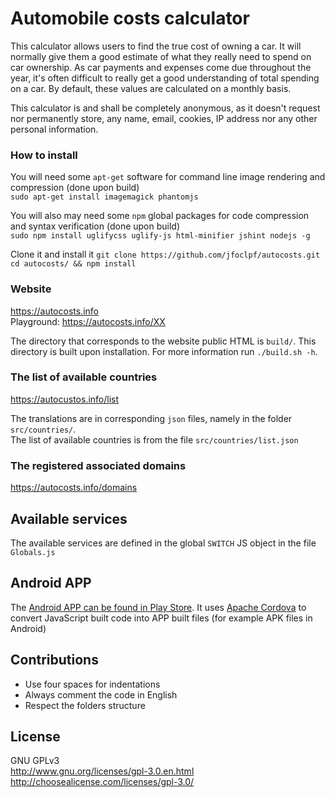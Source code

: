 Automobile costs calculator
=========

This calculator allows users to find the true cost of owning a car. It will normally give them a good estimate of what they really need to spend on car ownership. As car payments and expenses come due throughout the year, it's often difficult to really get a good understanding of total spending on a car. By default, these values are calculated on a monthly basis. 

This calculator is and shall be completely anonymous, as it doesn't request nor permanently store, any name, email, cookies, IP address nor any other personal information.

### How to install

You will need some `apt-get` software for command line image rendering and compression (done upon build)<br>
`sudo apt-get install imagemagick phantomjs`

You will also may need some `npm` global packages for code compression and syntax verification (done upon build)<br>
`sudo npm install uglifycss uglify-js html-minifier jshint nodejs -g`

Clone it and install it
`git clone https://github.com/jfoclpf/autocosts.git`<br>
`cd autocosts/ && npm install`

### Website
https://autocosts.info<br>
Playground: https://autocosts.info/XX 

The directory that corresponds to the website public HTML is `build/`. This directory is built upon installation. For more information run `./build.sh -h`.

### The list of available countries
https://autocustos.info/list

The translations are in corresponding `json` files, namely in the folder `src/countries/`.<br>
The list of available countries is from the file `src/countries/list.json`

### The registered associated domains
https://autocosts.info/domains

## Available services
The available services are defined in the global `SWITCH` JS object in the file `Globals.js`

## Android APP<br>

The <a href="https://play.google.com/store/apps/details?id=info.autocosts">Android APP can be found in Play Store</a>. It uses <a href="https://cordova.apache.org/">Apache Cordova</a> to convert JavaScript built code into APP built files (for example APK files in Android)

## Contributions
* Use four spaces for indentations
* Always comment the code in English
* Respect the folders structure

## License<br>
GNU GPLv3<br>
http://www.gnu.org/licenses/gpl-3.0.en.html <br>
http://choosealicense.com/licenses/gpl-3.0/
